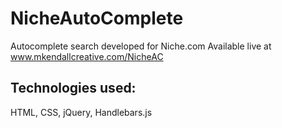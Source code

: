 ﻿# NicheAutoComplete
 
 Autocomplete search developed for Niche.com
 Available live at www.mkendallcreative.com/NicheAC
 
 ## Technologies used:
  HTML, CSS, jQuery, Handlebars.js

  
